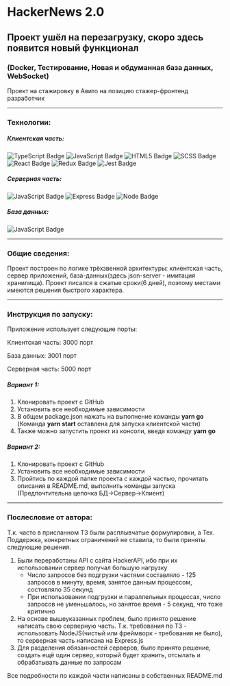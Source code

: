 <h1>HackerNews 2.0</h1>
<h2>Проект ушёл на перезагрузку, скоро здесь появится новый функционал</h2>
<h3>(Docker, Тестирование, Новая и обдуманная база данных, WebSocket)</h3>
<p>Проект на стажировку в Авито на позицию стажер-фронтенд разработчик</p>
<hr/>
<h3>Технологии:</h3>
<h5>Клиентская часть:</h5>
<div id="technologyStack">
<img src="https://img.shields.io/badge/TypeScript-blue?logo=TypeScript&logoColor=white&style=for-the-badge" alt="TypeScript Badge"/>
<img src="https://img.shields.io/badge/JavaScript-yellow?logo=JavaScript&logoColor=white&style=for-the-badge" alt="JavaScript Badge"/>
<img src="https://img.shields.io/badge/HTML5-orange?logo=HTML5&logoColor=white&style=for-the-badge" alt="HTML5 Badge"/>
<img src="https://img.shields.io/badge/SCSS-grey?logo=SASS&logoColor=white&style=for-the-badge" alt="SCSS Badge"/>
<img src="https://img.shields.io/badge/React-blue?logo=React&logoColor=white&style=for-the-badge" alt="React Badge"/>
<img src="https://img.shields.io/badge/Redux-blueviolet?logo=Redux&logoColor=white&style=for-the-badge" alt="Redux Badge"/>
<img src="https://img.shields.io/badge/Jest-blue?logo=Jest&logoColor=white&style=for-the-badge" alt="Jest Badge"/>
</div>

<h5>Серверная часть:</h5>
<div id="technologyStack">
<img src="https://img.shields.io/badge/JavaScript-yellow?logo=JavaScript&logoColor=white&style=for-the-badge" alt="JavaScript Badge"/>
<img src="https://img.shields.io/badge/Express-white?logo=Express&logoColor=black&style=for-the-badge" alt="Express Badge"/>
<img src="https://img.shields.io/badge/Node.JS-grey?logo=Node.JS&logoColor=white&style=for-the-badge" alt="Node Badge"/>
</div>
<h5>База данных:</h5>
<div id="technologyStack">
<img src="https://img.shields.io/badge/JSONServer-red?logo=JavaScript&logoColor=white&style=for-the-badge" alt="JavaScript Badge"/>
</div>
<hr/>
<h3>Общие сведения:</h3>
<p>Проект построен по логике трёхзвенной архитектуры: клиентская часть, сервер приложений, база-данных(здесь json-server - имитация хранилища). Проект писался в сжатые сроки(6 дней), поэтому местами имеются решения быстрого характера. </p>
<hr/>
<h3>Инструкция по запуску:</h3>
<p>
Приложение использует следующие порты:
</p>
<p>Клиентская часть: 3000 порт</p>
<p>База данных: 3001 порт</p>
<p>Серверная часть: 5000 порт</p>
<h5>Вариант 1:</h5>
<ol>
<li>Клонировать проект с GitHub</li>
<li>Установить все необходимые зависимости</li>
<li>В общем package.json нажать на выполнение команды <b>yarn go</b> (Команда <b>yarn start</b>
оставлена для запуска клиентской части)</li>
<li>Также можно запустить проект из консоли, введя команду <b>yarn go</b></li>
</ol>
<h5>Вариант 2:</h5>
<ol>
<li>Клонировать проект с GitHub</li>
<li>Установить все необходимые зависимости</li>
<li>Пройтись по каждой папке проекта с каждой частью, прочитать описания в README.md, выполнить команды запуска (Предпочтительна цепочка БД->Сервер->Клиент)</li>
</ol>

<hr/>

<h3>Послесловие от автора:</h3>
<p>Т.к. часто в присланном ТЗ были расплывчатые формулировки, а Тех. Поддержка, конкретных ограничений не ставила, то были приняты следующие решения.</p>
<ol>
<li>Были переработаны API с сайта HackerAPI, ибо при их использовании сервер получал большую нагрузку
<ul>
<li>Число запросов без подгрузки частями составляло - 125 запросов в минуту, время, занятое данным процессом, состовляло 35 секунд</li>
<li>При использовании подгрузки и параллельных процессах, число запросов не уменьшалось, но занятое время - 5 секунд, что тоже критично</li>
</ul>
</li>
<li>На основе вышеуказанных проблем, было принято решение написать свою серверную часть. Т.к. требования по ТЗ - использовать NodeJS(чистый или фреймворк - требования не было), то серверная часть написана на Express.js</li>
<li>Для разделения обязанностей серверов, было принято решение, создать ещё один сервер, который будет хранить, отсылать и обрабатывать данные по запросам</li>
</ol>

Все подробности по каждой части написаны в собственных README.md


